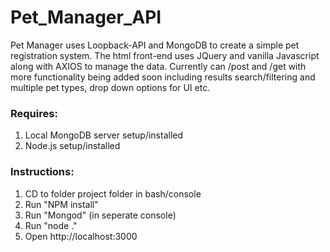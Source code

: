 # Pet_Manager_API
Pet Manager uses Loopback-API and MongoDB to create a simple pet registration system. The html front-end uses JQuery and vanilla Javascript along with AXIOS to manage the data. Currently can /post and /get with more functionality being added soon including results search/filtering and multiple pet types, drop down options for UI etc.

### Requires: 
1. Local MongoDB server setup/installed
2. Node.js setup/installed

### Instructions:
1. CD to folder project folder in bash/console
2. Run "NPM install"
3. Run "Mongod" (in seperate console)
4. Run "node ."
5. Open http://localhost:3000
